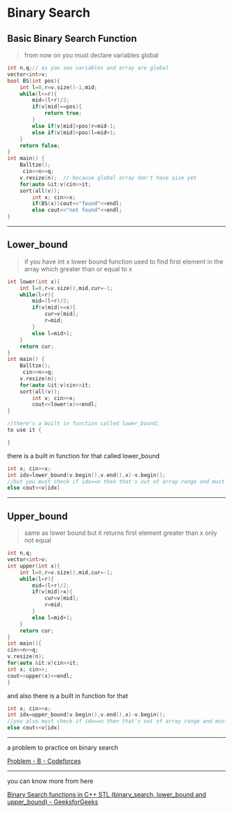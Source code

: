 # Binary Search

## Basic Binary Search Function

> from now on you must declare variables global
> 

```cpp
int n,q;// as you see variables and array are global
vector<int>v;
bool BS(int pos){
    int l=0,r=v.size()-1,mid;
    while(l<=r){
        mid=(l+r)/2;
        if(v[mid]==pos){
            return true;
        }
        else if(v[mid]>pos)r=mid-1;
        else if(v[mid]<pos)l=mid+1;
    }
    return false;
}
int main() {
    Balltze();
     cin>>n>>q;
    v.resize(n);  // because global array don't have size yet
    for(auto &it:v)cin>>it;
    sort(all(v));
        int x; cin>>x;
        if(BS(x))cout<<"found"<<endl;
        else cout<<"not found"<<endl;
}
```

---

## Lower_bound

> if you have int x lower bound function used to find first element in the array which greater than or equal to x
> 

```cpp
int lower(int x){
    int l=0,r=v.size(),mid,cur=-1;
    while(l<r){
        mid=(l+r)/2;
        if(v[mid]>=x){
            cur=v[mid];
            r=mid;
        }
        else l=mid+1;
    }
    return cur;
}
int main() {
    Balltze();
     cin>>n>>q;
    v.resize(n);
    for(auto &it:v)cin>>it;
    sort(all(v));
        int x; cin>>x;
        cout<<lower(x)<<endl;
}

//there's a built in function called lower_bound;
to use it {

}
```

there is a built in function for that called lower_bound

```cpp
int x; cin>>x;
int idx=lower_bound(v.begin(),v.end(),x)-v.begin();
//but you must check if idx==n then that's out of array range and must return -1
else cout<<v[idx] 
```

---

## Upper_bound

> same as lower bound  but it returns first element greater than x only not equal
> 

```cpp
int n,q;
vector<int>v;
int upper(int x){
    int l=0,r=v.size(),mid,cur=-1;
    while(l<r){
        mid=(l+r)/2;
        if(v[mid]>x){
            cur=v[mid];
            r=mid;
        }
        else l=mid+1;
    }
    return cur;
}
int main(){
cin>>n>>q;
v.resize(n);
for(auto &it:v)cin>>it;
int x; cin>>;
cout<<upper(x)<<endl;
}
```

and also there is a built in function for that 

```cpp
int x; cin>>x;
int idx=upper_bound(v.begin(),v.end(),x)-v.begin();
//you also must check if idx==n then that's out of array range and must return -1
else cout<<v[idx] 
```

---

a problem to practice on binary search 

[Problem - B - Codeforces](https://codeforces.com/group/c3FDl9EUi9/contest/263096/problem/B)

---

you can know more from here 

[Binary Search functions in C++ STL (binary_search, lower_bound and upper_bound) - GeeksforGeeks](https://www.geeksforgeeks.org/binary-search-functions-in-c-stl-binary_search-lower_bound-and-upper_bound/)